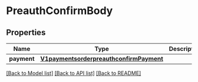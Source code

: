 # PreauthConfirmBody

## Properties
Name | Type | Description | Notes
------------ | ------------- | ------------- | -------------
**payment** | [**V1paymentsorderpreauthconfirmPayment**](V1paymentsorderpreauthconfirmPayment.md) |  | [optional] 

[[Back to Model list]](../README.md#documentation-for-models) [[Back to API list]](../README.md#documentation-for-api-endpoints) [[Back to README]](../README.md)

